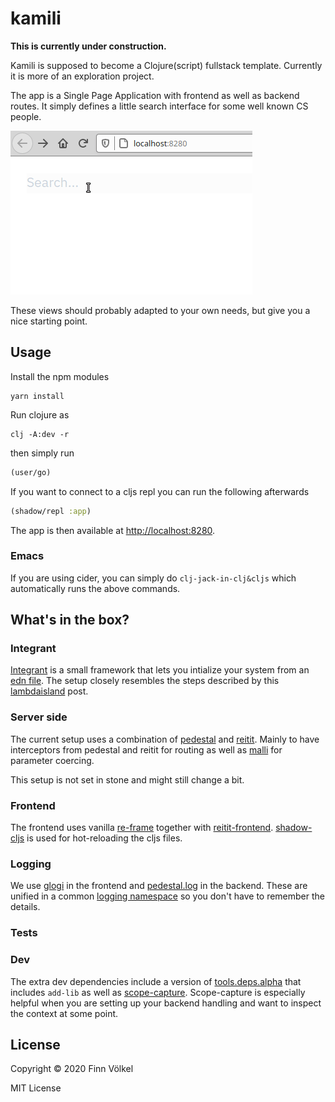 # kamili

**This is currently under construction.**

Kamili is supposed to become a Clojure(script) fullstack template. Currently it
is more of an exploration project.

The app is a Single Page Application with frontend as well as backend routes.
It simply defines a little search interface for some well known CS people.

![](kamili_show.gif)

These views should probably adapted to your own needs, but give you a nice
starting point.

## Usage

Install the npm modules
```
yarn install
```

Run clojure as
```
clj -A:dev -r
```

then simply run
```clj
(user/go)
```
If you want to connect to a cljs repl you can run the following
afterwards
```clj
(shadow/repl :app)
```

The app is then available at [http://localhost:8280](http://localhost:8280).

### Emacs
If you are using cider, you can simply do `clj-jack-in-clj&cljs` which automatically
runs the above commands.

## What's in the box?

### Integrant

[Integrant](https://github.com/weavejester/integrant) is a small framework
that lets you intialize your system from an [edn file](resources/kamili/system.edn).
The setup closely resembles the steps described by this
[lambdaisland](https://lambdaisland.com/blog/2019-12-11-advent-of-parens-11-integrant-in-practice)
post.

### Server side

The current setup uses a combination of [pedestal](https://github.com/pedestal/pedestal)
and [reitit](https://github.com/metosin/reitit). Mainly to have interceptors from pedestal
and reitit for routing as well as [malli](https://github.com/metosin/malli) for parameter
coercing.

This setup is not set in stone and might still change a bit.

### Frontend

The frontend uses vanilla [re-frame](https://github.com/day8/re-frame) together
with [reitit-frontend](https://github.com/metosin/reitit).
[shadow-cljs](https://github.com/thheller/shadow-cljs) is used for hot-reloading
the cljs files.

### Logging

We use [glogi](https://github.com/lambdaisland/glogi) in the frontend and
[pedestal.log](https://github.com/pedestal/pedestal/tree/master/log) in the backend.
These are unified in a common [logging namespace](src/io/kamili/logging.cljc) so you don't
have to remember the details.

### Tests

### Dev

The extra dev dependencies include a version of
[tools.deps.alpha](https://github.com/clojure/tools.deps.alpha) that includes
`add-lib` as well as [scope-capture](https://github.com/vvvvalvalval/scope-capture).
Scope-capture is especially helpful when you are setting up your backend
handling and want to inspect the context at some point.

## License

Copyright © 2020 Finn Völkel

MIT License
